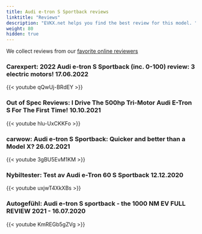```yaml
---
title: Audi e-tron S Sportback reviews
linktitle: "Reviews"
description: "EVKX.net helps you find the best review for this model. "
weight: 80
hidden: true
---
```

We collect reviews from our [favorite online reviewers](/guides/evreviewers/)

### Carexpert: 2022 Audi e-tron S Sportback (inc. 0-100) review: 3 electric motors! 17.06.2022

{{< youtube qQwUj-BRdEY >}}

### Out of Spec Reviews: I Drive The 500hp Tri-Motor Audi E-Tron S For The First Time! 10.10.2021

{{< youtube hlu-UxCKKFo >}}

### carwow: Audi e-tron S Sportback: Quicker and better than a Model X? 26.02.2021

{{< youtube 3gBU5EvM1KM >}}

### Nybiltester: Test av Audi e-Tron 60 S Sportback 12.12.2020

{{< youtube uxjwT4XkXBs >}}

### Autogefühl: Audi e-tron S sportback - the 1000 NM EV FULL REVIEW 2021 -  16.07.2020

{{< youtube KmREGb5gZVg >}}

